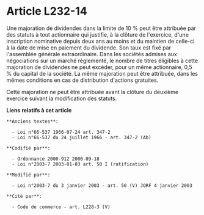 # Article L232-14

Une majoration de dividendes dans la limite de 10 % peut être attribuée par des statuts à tout actionnaire qui justifie, à la
clôture de l'exercice, d'une inscription nominative depuis deux ans au moins et du maintien de celle-ci à la date de mise en
paiement du dividende. Son taux est fixé par l'assemblée générale extraordinaire. Dans les sociétés admises aux négociations
sur un marché réglementé, le nombre de titres éligibles à cette majoration de dividendes ne peut excéder, pour un même
actionnaire, 0,5 % du capital de la société. La même majoration peut être attribuée, dans les mêmes conditions en cas de
distribution d'actions gratuites.

Cette majoration ne peut être attribuée avant la clôture du deuxième exercice suivant la modification des statuts.

**Liens relatifs à cet article**

	**Anciens textes**:

	  - Loi n°66-537 1966-07-24 art. 347-2
	  - Loi n°66-537 du 24 juillet 1966 - art. 347-2 (Ab)

	**Codifié par**:

	  - Ordonnance 2000-912 2000-09-18
	  - Loi n°2003-7 2003-01-03 art. 50 I (ratification)

	**Modifié par**:

	  - Loi n°2003-7 du 3 janvier 2003 - art. 50 (V) JORF 4 janvier 2003

	**Cité par**:

	  - Code de commerce - art. L228-3 (V)
